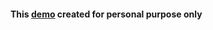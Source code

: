 #### This [demo](https://htmlpreview.github.io/?https://github.com/diofinus/rudithemerchant/blob/master/index.html) created for personal purpose only